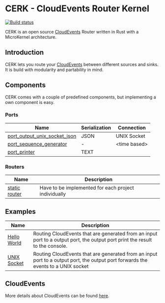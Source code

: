# CERK - CloudEvents Router Kernel

[![Build status](https://badge.buildkite.com/4494e29d5f2c47e3fe998af46dff78a447800a76a68024e392.svg?branch=master)](https://buildkite.com/ce-rust/cerk)

CERK is an open source [CloudEvents](https://github.com/cloudevents/spec) Router written in Rust with a MicroKernel architecture. 

## Introduction

CERK lets you route your [CloudEvents](https://github.com/cloudevents/spec) between different sources and sinks.
It is build with modularity and partability in mind.

## Components

CERK comes with a couple of predefined components, but implementing a own component is easy.

### Ports

| Name                                                     | Serialization    | Connection     |
|----------------------------------------------------------|------------------|----------------|
| [port_output_unix_socket_json](./cerk_port_unix_socket/) | JSON             | UNIX Socket    |
| [port_sequence_generator](./cerk_port_dummies/)          | -                | \<time based\> |
| [port_printer](./cerk_port_dummies/)                     | TEXT             |                |

### Routers

| Name                                                     | Description                        |
|----------------------------------------------------------|------------------------------------|
| [static router](./examples/src/bin/hello_world.rs)       | Have to be implemented for each project individually |


## Examples

| Name                                                     | Description                        |
|----------------------------------------------------------|------------------------------------|
| [Hello World](./examples/src/bin/hello_world.rs)         | Routing CloudEvents that are generated from an input port to a output port, the output port print the result to the console. |
| [UNIX Socket](./examples/src/bin/unix_socket.rs)         | Routing CloudEvents that are generated from an input port to a output port, the output port forwards the events to a UNIX socket |


## CloudEvents

More details about CloudEvents can be found [here](./cloudevents/README.md).
